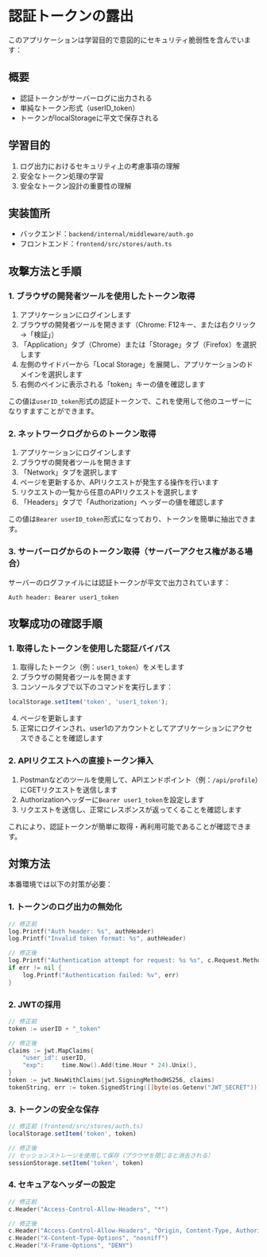 # 認証トークンの露出

このアプリケーションは学習目的で意図的にセキュリティ脆弱性を含んでいます：

## 概要
- 認証トークンがサーバーログに出力される
- 単純なトークン形式（userID_token）
- トークンがlocalStorageに平文で保存される

## 学習目的
1. ログ出力におけるセキュリティ上の考慮事項の理解
2. 安全なトークン処理の学習
3. 安全なトークン設計の重要性の理解

## 実装箇所
- バックエンド：`backend/internal/middleware/auth.go`
- フロントエンド：`frontend/src/stores/auth.ts`

## 攻撃方法と手順

### 1. ブラウザの開発者ツールを使用したトークン取得

1. アプリケーションにログインします
2. ブラウザの開発者ツールを開きます（Chrome: F12キー、または右クリック→「検証」）
3. 「Application」タブ（Chrome）または「Storage」タブ（Firefox）を選択します
4. 左側のサイドバーから「Local Storage」を展開し、アプリケーションのドメインを選択します
5. 右側のペインに表示される「token」キーの値を確認します

この値は`userID_token`形式の認証トークンで、これを使用して他のユーザーになりすますことができます。

### 2. ネットワークログからのトークン取得

1. アプリケーションにログインします
2. ブラウザの開発者ツールを開きます
3. 「Network」タブを選択します
4. ページを更新するか、APIリクエストが発生する操作を行います
5. リクエストの一覧から任意のAPIリクエストを選択します
6. 「Headers」タブで「Authorization」ヘッダーの値を確認します

この値は`Bearer userID_token`形式になっており、トークンを簡単に抽出できます。

### 3. サーバーログからのトークン取得（サーバーアクセス権がある場合）

サーバーのログファイルには認証トークンが平文で出力されています：

```
Auth header: Bearer user1_token
```

## 攻撃成功の確認手順

### 1. 取得したトークンを使用した認証バイパス

1. 取得したトークン（例：`user1_token`）をメモします
2. ブラウザの開発者ツールを開きます
3. コンソールタブで以下のコマンドを実行します：

```javascript
localStorage.setItem('token', 'user1_token');
```

4. ページを更新します
5. 正常にログインされ、user1のアカウントとしてアプリケーションにアクセスできることを確認します

### 2. APIリクエストへの直接トークン挿入

1. Postmanなどのツールを使用して、APIエンドポイント（例：`/api/profile`）にGETリクエストを送信します
2. Authorizationヘッダーに`Bearer user1_token`を設定します
3. リクエストを送信し、正常にレスポンスが返ってくることを確認します

これにより、認証トークンが簡単に取得・再利用可能であることが確認できます。

## 対策方法
本番環境では以下の対策が必要：

### 1. トークンのログ出力の無効化
```go
// 修正前
log.Printf("Auth header: %s", authHeader)
log.Printf("Invalid token format: %s", authHeader)

// 修正後
log.Printf("Authentication attempt for request: %s %s", c.Request.Method, c.Request.URL.Path)
if err != nil {
    log.Printf("Authentication failed: %v", err)
}
```

### 2. JWTの採用
```go
// 修正前
token := userID + "_token"

// 修正後
claims := jwt.MapClaims{
    "user_id": userID,
    "exp":     time.Now().Add(time.Hour * 24).Unix(),
}
token := jwt.NewWithClaims(jwt.SigningMethodHS256, claims)
tokenString, err := token.SignedString([]byte(os.Getenv("JWT_SECRET")))
```

### 3. トークンの安全な保存
```typescript
// 修正前 (frontend/src/stores/auth.ts)
localStorage.setItem('token', token)

// 修正後
// セッションストレージを使用して保存（ブラウザを閉じると消去される）
sessionStorage.setItem('token', token)
```

### 4. セキュアなヘッダーの設定
```go
// 修正前
c.Header("Access-Control-Allow-Headers", "*")

// 修正後
c.Header("Access-Control-Allow-Headers", "Origin, Content-Type, Authorization")
c.Header("X-Content-Type-Options", "nosniff")
c.Header("X-Frame-Options", "DENY")
```

